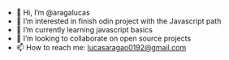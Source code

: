 - 👋 Hi, I’m @aragalucas
- 👀 I’m interested in finish odin project with the Javascript path
- 🌱 I’m currently learning javascript basics
- 💞️ I’m looking to collaborate on open source projects
- 📫 How to reach me: lucasaragao0192@gmail.com

<!---
aragalucas/aragalucas is a ✨ special ✨ repository because its `README.md` (this file) appears on your GitHub profile.
You can click the Preview link to take a look at your changes.
--->
